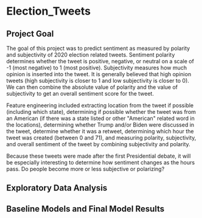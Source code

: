# Election_Tweets

## Project Goal

The goal of this project was to predict sentiment as measured by polarity and subjectivity of 2020 election related tweets. Sentiment polarity determines whether the tweet is positive, negative, or neutral on a scale of -1 (most negative) to 1 (most positive). Subjectivity measures how much opinion is inserted into the tweet. It is generally believed that high opinion tweets (high subjectivity is closer to 1 and low subjectivity is closer to 0). We can then combine the absolute value of polarity and the value of subjectivity to get an overall sentiment score for the tweet.

Feature engineering included extracting location from the tweet if possible (including which state), determining if possible whether the tweet was from an American (if there was a state listed or other "American" related word in the locations), determining whether Trump and/or Biden were discussed in the tweet, determine whether it was a retweet, determining which hour the tweet was created (between 0 and 71), and measuring polarity, subjectivity, and overall sentiment of the tweet by combining subjectivity and polarity.

Because these tweets were made after the first Presidential debate, it will be especially interesting to determine how sentiment changes as the hours pass. Do people become more or less subjective or polarizing?

## Exploratory Data Analysis

## Baseline Models and Final Model Results



